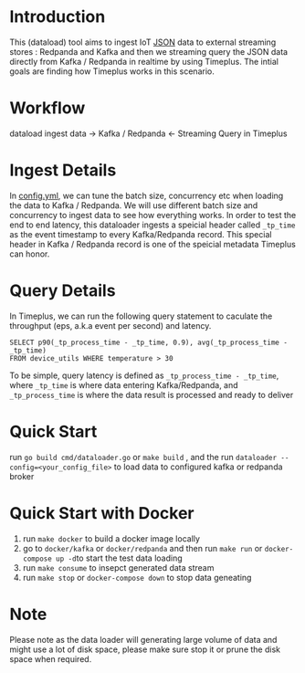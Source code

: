 # Introduction

This (dataload) tool aims to ingest IoT [JSON](https://github.com/timeplus-io/chameleon/blob/main/dataloader/models/metric.go) data to external streaming stores : Redpanda and Kafka and then we streaming query the JSON data directly from Kafka / Redpanda in realtime by using Timeplus. The intial goals are finding how Timeplus works in this scenario.


# Workflow

dataload ingest data -> Kafka / Redpanda <- Streaming Query in Timeplus


# Ingest Details

In [config.yml](https://github.com/timeplus-io/chameleon/blob/main/dataloader/config/config.yml), we can tune the batch size, concurrency etc when loading the data to Kafka / Redpanda. We will use different batch size and concurrency to ingest data to see how everything works.
In order to test the end to end latency, this dataloader ingests a speicial header called `_tp_time` as the event timestamp to every Kafka/Redpanda record.  This special header in Kafka / Redpanda record is one of the speicial metadata Timeplus can honor.

# Query Details

In Timeplus, we can run the following query statement to caculate the throughput (eps, a.k.a event per second) and latency.

```
SELECT p90(_tp_process_time - _tp_time, 0.9), avg(_tp_process_time - _tp_time) 
FROM device_utils WHERE temperature > 30
```

To be simple, query latency is defined as `_tp_process_time - _tp_time`, where `_tp_time` is where data entering Kafka/Redpanda, and `_tp_process_time` is where the data result is processed and ready to deliver

# Quick Start 

run `go build cmd/dataloader.go` or `make build` , and the run `dataloader --config=<your_config_file>` to load data to configured kafka or redpanda broker 

# Quick Start with Docker

1. run `make docker` to build a docker image locally
2. go to `docker/kafka` or `docker/redpanda` and then run `make run` or `docker-compose up -d`to start the test data loading
3. run `make consume` to insepct generated data stream
4. run `make stop` or `docker-compose down` to stop data geneating

# Note

Please note as the data loader will generating large volume of data and might use a lot of disk space, please make sure stop it or prune the disk space when required.

